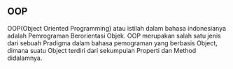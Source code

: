 ## OOP

OOP(Object Oriented Programming) atau istilah dalam bahasa indonesianya adalah Pemrograman Berorientasi Objek. OOP merupakan salah satu jenis dari sebuah Pradigma dalam bahasa pemograman yang berbasis Object, dimana suatu Object terdiri dari sekumpulan Properti dan Method didalamnya.
